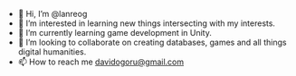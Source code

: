 - 👋 Hi, I’m @lanreog
- 👀 I’m interested in learning new things intersecting with my interests.
- 🌱 I’m currently learning game development in Unity.
- 💞️ I’m looking to collaborate on creating databases, games and all things digital humanities.
- 📫 How to reach me davidogoru@gmail.com

<!---
lanreog/lanreog is a ✨ special ✨ repository because its `README.md` (this file) appears on your GitHub profile.
You can click the Preview link to take a look at your changes.
--->
